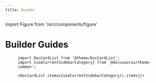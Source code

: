 ```yaml
---
title: Guides
---
```


import Figure from '/src/components/figure'

# Builder Guides

<Figure src={require('/docs/build/img/builderguides.png').default } width="100%" />

```mdx-code-block
import DocCardList from '@theme/DocCardList';
import {useCurrentSidebarCategory} from '@docusaurus/theme-common';

<DocCardList items={useCurrentSidebarCategory().items}/>
```
